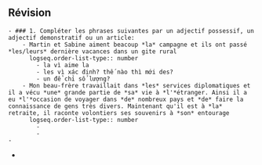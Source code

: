 ## Révision
	- ### 1. Compléter les phrases suivantes par un adjectif possessif, un adjectif demonstratif ou un article:
		- Martin et Sabine aiment beacoup *la* campagne et ils ont passé *les/leurs* dernière vacances dans un gite rural
		  logseq.order-list-type:: number
			- la vì aime la
			- les vì xác định? thế nào thì mới des?
			- un để chỉ số lượng?
		- Mon beau-frère travaillait dans *les* services diplomatiques et il a vécu *une* grande partie de *sa* vie à *l'*étranger. Ainsi il a eu *l'*occasion de voyager dans *de* nombreux pays et *de* faire la connaissance de gens très divers. Maintenant qu'il est à *la* retraite, il raconte volontiers ses souvenirs à *son* entourage
		  logseq.order-list-type:: number
			-
			-
	-
-